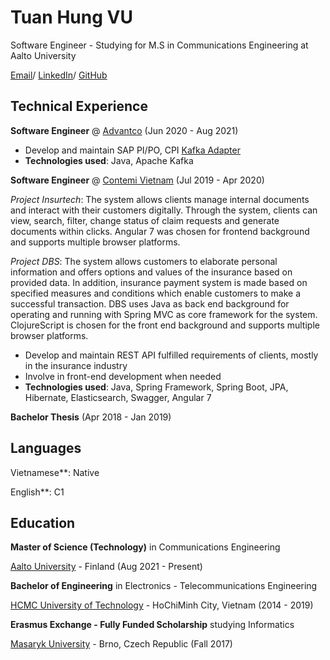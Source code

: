 # Tuan Hung VU

Software Engineer - Studying for M.S in Communications Engineering at Aalto University

[Email](tuanhung.vu122@gmail.com)/ [LinkedIn](https://www.linkedin.com/in/tuan-hung-vu/)/ [GitHub](https://github.com/TuanHungVU1202)

## Technical Experience

**Software Engineer** @ [Advantco](https://www.advantco.com) (Jun 2020 - Aug 2021)
- Develop and maintain SAP PI/PO, CPI [Kafka Adapter](https://www.advantco.com/sap-integration-adapters/sap-kafka-integration?hsLang=en)
- **Technologies used**: Java, Apache Kafka

**Software Engineer** @ [Contemi Vietnam](https://contemi.com) (Jul 2019 - Apr 2020)

_Project Insurtech_: The system allows clients manage internal documents and interact with their customers digitally. Through the system, clients can view, search, filter, change status of claim requests and generate documents within clicks. Angular 7 was chosen for frontend background and supports multiple browser platforms.

_Project DBS_: The system allows customers to elaborate personal information and offers options and values of the insurance based on provided data. In addition, insurance payment system is made based on specified measures and conditions which enable customers to make a successful transaction.  DBS uses Java as back end background for operating and running with Spring MVC as core framework for the system. ClojureScript is chosen for the front end background and supports multiple browser platforms.
- Develop and maintain REST API fulfilled requirements of clients, mostly in the insurance industry
- Involve in front-end development when needed
- **Technologies used**: Java, Spring Framework, Spring Boot, JPA, Hibernate, Elasticsearch, Swagger, Angular 7

**Bachelor Thesis** (Apr 2018 - Jan 2019)

## Languages
Vietnamese**: Native

English**: C1


## Education
**Master of Science (Technology)** in Communications Engineering

[Aalto University](https://www.aalto.fi/fi) - Finland (Aug 2021 - Present)

**Bachelor of Engineering** in Electronics - Telecommunications Engineering

[HCMC University of Technology](https://oisp.hcmut.edu.vn/en/) - HoChiMinh City, Vietnam (2014 - 2019)

**Erasmus Exchange - Fully Funded Scholarship** studying Informatics

[Masaryk University](https://oisp.hcmut.edu.vn/en/) - Brno, Czech Republic (Fall 2017)
